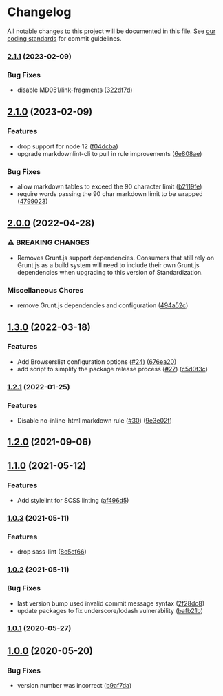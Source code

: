 # Changelog

All notable changes to this project will be documented in this file.
See [our coding standards][commit-messages] for commit guidelines.

### [2.1.1](https://github.com/silvermine/standardization/compare/v2.1.0...v2.1.1) (2023-02-09)


### Bug Fixes

* disable MD051/link-fragments ([322df7d](https://github.com/silvermine/standardization/commit/322df7da87d7ff276b0657287f40655768238c84))


## [2.1.0](https://github.com/silvermine/standardization/compare/v2.0.0...v2.1.0) (2023-02-09)


### Features

* drop support for node 12 ([f04dcba](https://github.com/silvermine/standardization/commit/f04dcbac2edbbedae45c98699301d6536d50e4da))
* upgrade markdownlint-cli to pull in rule improvements ([6e808ae](https://github.com/silvermine/standardization/commit/6e808aecf34634974c41713e7b97a42a35afb63d))


### Bug Fixes

* allow markdown tables to exceed the 90 character limit ([b2119fe](https://github.com/silvermine/standardization/commit/b2119fe9a294c6031cec5274f8d9d8842302f768))
* require words passing the 90 char markdown limit to be wrapped ([4799023](https://github.com/silvermine/standardization/commit/47990230e8e13fb9d3c1423fc4350fc6d5cf6939))


## [2.0.0](https://github.com/silvermine/standardization/compare/v1.3.0...v2.0.0) (2022-04-28)


### ⚠ BREAKING CHANGES

* Removes Grunt.js support dependencies. Consumers that still
rely on Grunt.js as a build system will need to include their own Grunt.js
dependencies when upgrading to this version of Standardization.

### Miscellaneous Chores

* remove Grunt.js dependencies and configuration ([494a52c](https://github.com/silvermine/standardization/commit/494a52c2787368563ca9bfc0897709fbdf6f3c80))


## [1.3.0](https://github.com/silvermine/standardization/compare/v1.2.1...v1.3.0) (2022-03-18)


### Features

* Add Browserslist configuration options ([#24](https://github.com/silvermine/standardization/issues/24)) ([676ea20](https://github.com/silvermine/standardization/commit/676ea202c0681210b88ed031f6ff4d02a29f6b15))
* add script to simplify the package release process ([#27](https://github.com/silvermine/standardization/issues/27)) ([c5d0f3c](https://github.com/silvermine/standardization/commit/c5d0f3cc393031ca4e53b7576a220778ed9a1927))


### [1.2.1](https://github.com/silvermine/standardization/compare/v1.2.0...v1.2.1) (2022-01-25)


### Features

* Disable no-inline-html markdown rule ([#30](https://github.com/silvermine/standardization/issues/30)) ([9e3e02f](https://github.com/silvermine/standardization/commit/9e3e02f000eec149ba744a5b2228ffb2403be950))

## [1.2.0](https://github.com/silvermine/standardization/compare/v1.1.0...v1.2.0) (2021-09-06)

## [1.1.0](https://github.com/silvermine/standardization/compare/v1.0.3...v1.1.0) (2021-05-12)


### Features

* Add stylelint for SCSS linting ([af496d5](https://github.com/silvermine/standardization/commit/af496d5c36186fa79181bb452e142c038a1d8167))

### [1.0.3](https://github.com/silvermine/standardization/compare/v1.0.2...v1.0.3) (2021-05-11)


### Features

* drop sass-lint ([8c5ef66](https://github.com/silvermine/standardization/commit/8c5ef660c8ae63645b430768ca879551b85b9d27))

### [1.0.2](https://github.com/silvermine/standardization/compare/v1.0.1...v1.0.2) (2021-05-11)


### Bug Fixes

* last version bump used invalid commit message syntax ([2f28dc8](https://github.com/silvermine/standardization/commit/2f28dc89b084af994dca17b1558a74f829ddfe46))
* update packages to fix underscore/lodash vulnerability ([bafb21b](https://github.com/silvermine/standardization/commit/bafb21b4b5c29558d13c1ec2fa53089dc7ead3a3))

### [1.0.1](https://github.com/silvermine/standardization/compare/v1.0.0...v1.0.1) (2020-05-27)

## [1.0.0](https://github.com/silvermine/standardization/compare/b9af7da2b79c340dd1bd499f40ad4166a772ff58...v1.0.0) (2020-05-20)


### Bug Fixes

* version number was incorrect ([b9af7da](https://github.com/silvermine/standardization/commit/b9af7da2b79c340dd1bd499f40ad4166a772ff58))


[commit-messages]: https://github.com/silvermine/silvermine-info/blob/master/commit-history.md#commit-messages
